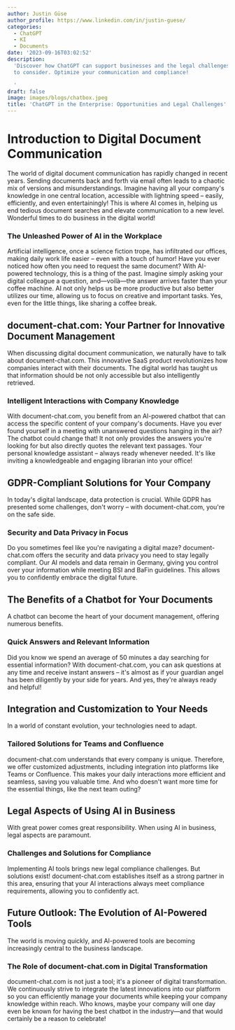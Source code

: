 ```yaml
---
author: Justin Güse
author_profile: https://www.linkedin.com/in/justin-guese/
categories:
  - ChatGPT
  - KI
  - Documents
date: '2023-09-16T03:02:52'
description:
  'Discover how ChatGPT can support businesses and the legal challenges
  to consider. Optimize your communication and compliance!

  '
draft: false
image: images/blogs/chatbox.jpeg
title: 'ChatGPT in the Enterprise: Opportunities and Legal Challenges'
---
```


# Introduction to Digital Document Communication

The world of digital document communication has rapidly changed in recent years. Sending documents back and forth via email often leads to a chaotic mix of versions and misunderstandings. Imagine having all your company's knowledge in one central location, accessible with lightning speed – easily, efficiently, and even entertainingly! This is where AI comes in, helping us end tedious document searches and elevate communication to a new level. Wonderful times to do business in the digital world!

### The Unleashed Power of AI in the Workplace

Artificial intelligence, once a science fiction trope, has infiltrated our offices, making daily work life easier – even with a touch of humor! Have you ever noticed how often you need to request the same document? With AI-powered technology, this is a thing of the past. Imagine simply asking your digital colleague a question, and—voilà—the answer arrives faster than your coffee machine. AI not only helps us be more productive but also better utilizes our time, allowing us to focus on creative and important tasks. Yes, even for the little things, like sharing a coffee break.

## document-chat.com: Your Partner for Innovative Document Management

When discussing digital document communication, we naturally have to talk about document-chat.com. This innovative SaaS product revolutionizes how companies interact with their documents. The digital world has taught us that information should be not only accessible but also intelligently retrieved.

### Intelligent Interactions with Company Knowledge

With document-chat.com, you benefit from an AI-powered chatbot that can access the specific content of your company's documents. Have you ever found yourself in a meeting with unanswered questions hanging in the air? The chatbot could change that! It not only provides the answers you're looking for but also directly quotes the relevant text passages. Your personal knowledge assistant – always ready whenever needed. It's like inviting a knowledgeable and engaging librarian into your office!

## GDPR-Compliant Solutions for Your Company

In today's digital landscape, data protection is crucial. While GDPR has presented some challenges, don't worry – with document-chat.com, you're on the safe side.

### Security and Data Privacy in Focus

Do you sometimes feel like you're navigating a digital maze? document-chat.com offers the security and data privacy you need to stay legally compliant. Our AI models and data remain in Germany, giving you control over your information while meeting BSI and BaFin guidelines. This allows you to confidently embrace the digital future.

## The Benefits of a Chatbot for Your Documents

A chatbot can become the heart of your document management, offering numerous benefits.

### Quick Answers and Relevant Information

Did you know we spend an average of 50 minutes a day searching for essential information? With document-chat.com, you can ask questions at any time and receive instant answers – it's almost as if your guardian angel has been diligently by your side for years. And yes, they're always ready and helpful!

## Integration and Customization to Your Needs

In a world of constant evolution, your technologies need to adapt.

### Tailored Solutions for Teams and Confluence

document-chat.com understands that every company is unique. Therefore, we offer customized adjustments, including integration into platforms like Teams or Confluence. This makes your daily interactions more efficient and seamless, saving you valuable time. And who doesn't want more time for the essential things, like the next team outing?

## Legal Aspects of Using AI in Business

With great power comes great responsibility. When using AI in business, legal aspects are paramount.

### Challenges and Solutions for Compliance

Implementing AI tools brings new legal compliance challenges. But solutions exist! document-chat.com establishes itself as a strong partner in this area, ensuring that your AI interactions always meet compliance requirements, allowing you to confidently act.

## Future Outlook: The Evolution of AI-Powered Tools

The world is moving quickly, and AI-powered tools are becoming increasingly central to the business landscape.

### The Role of document-chat.com in Digital Transformation

document-chat.com is not just a tool; it's a pioneer of digital transformation. We continuously strive to integrate the latest innovations into our platform so you can efficiently manage your documents while keeping your company knowledge within reach. Who knows, maybe your company will one day even be known for having the best chatbot in the industry—and that would certainly be a reason to celebrate!
